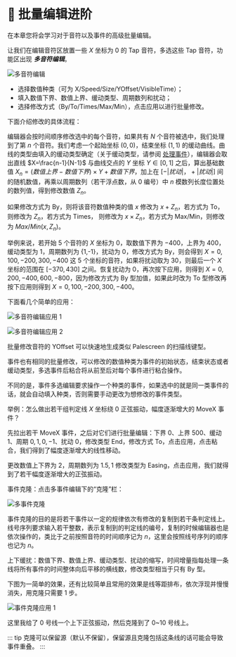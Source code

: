# 🌟 批量编辑进阶

在本章您将会学习对于音符以及事件的高级批量编辑。

让我们在编辑音符区放置一些 $X$ 坐标为 0 的 Tap 音符，多选这些 Tap 音符，功能区出现 ***多音符编辑***。

![多音符编辑](/assets/imgs/contents/多音符编辑.avif)

- 选择数值种类（可为 X/Speed/Size/YOffset/VisibleTime）；
- 填入数值下界、数值上界、缓动类型、周期数列和扰动；
- 选择修改方式（By/To/Times/Max/Min），点击应用以进行批量修改。

下面介绍修改的具体流程：

编辑器会按时间顺序修改选中的每个音符，如果共有 $N$ 个音符被选中，我们处理到了第 $n$ 个音符。我们考虑一个起始坐标 $(0, 0)$，结束坐标 $(1, 1)$ 的缓动曲线。曲线的类型由填入的缓动类型确定（关于缓动类型，请参阅 [处理事件](../basis/charting/handle-events.md)），编辑器会取出直线 $X=\frac{n-1}{N-1}$ 与曲线交点的 $Y$ 坐标 $Y∈[0, 1]$ 之后，算出基础数值 $X_n=(数值上界 - 数值下界)\times Y+ 数值下界$，加上在 $[-|扰动|， +|扰动|]$ 间的随机数值，再乘以周期数列（若干浮点数，从 0 编号）中 $n$ 模数列长度位置处的数列值，得到修改数值 $Z_n$。

如果修改方式为 By，则将该音符数值种类的值 $x$ 修改为 $x+Z_n$，若方式为 To，则修改为 $Z_n$，若方式为 Times，
则修改为 $x\times Z_n$，若方式为 Max/Min，则修改为 $Max/Min(x, Z_n)$。

举例来说，若开始 5 个音符的 $X$ 坐标为 $0$，取数值下界为 $-400$，上界为 $400$，缓动类型为 1，周期数列为 {1,-1}，扰动为 0，修改方式为 By，则会得到 $X = {0, 100, -200, 300, -400}$ 这 5 个坐标的音符，如果将扰动取为 $30$，则最后一个 $X$ 坐标的范围在 $[-370,430]$ 之间。恢复扰动为 0，再次按下应用，则得到 $X = {0, 200, -400, 600, -800}$，因为修改方式为 By 型加值，如果此时改为 To 型修改再按下应用则得到 $X = {0, 100, -200, 300, -400}$。

下面看几个简单的应用：

![多音符编辑应用 1](/assets/imgs/contents/多音符编辑应用1.avif)

![多音符编辑应用 2](/assets/imgs/contents/多音符编辑应用2.avif)

批量修改音符的 YOffset 可以快速地生成类似 Palescreen 的扫描线键型。

事件也有相同的批量修改，可以修改的数值种类为事件的初始状态，结束状态或者缓动类型，多选事件后粘合将从前至后对每个事件进行粘合操作。

不同的是，事件多选编辑要求操作一个种类的事件，如果选中的就是同一类事件的话，就会自动填入种类，否则需要手动更改为想修改的事件类型。

举例：怎么做出若干组判定线 $X$ 坐标绕 0 正弦振动，幅度逐渐增大的 MoveX 事件？

先拉出若干 MoveX 事件，之后对它们进行批量编辑：下界 $0$、上界 $500$、缓动 1、周期 $0, 1, 0, -1$、扰动 $0$，修改类型 End，修改方式 To，点击应用，点击粘合，我们得到了幅度逐渐增大的线性移动。

更改数值上下界为 $2$，周期数列为 $1.5, 1$ 修改类型为 Easing，点击应用，我们就得到了若干幅度逐渐增大的正弦振动。

事件克隆：点击多事件编辑下的“克隆”栏：

![多事件克隆](/assets/imgs/contents/多事件克隆.avif)

事件克隆的目的是将若干事件以一定的规律依次有修改的复制到若干条判定线上。线号序列要求输入若干整数，表示复制到的判定线的编号，复制的时候编辑器也是依次操作的，类比于之前按照音符的时间顺序记为 $n$，这里会按照线号序列的顺序也记为 $n$。

上下缓扰：数值下界、数值上界、缓动类型、扰动的缩写，时间增量指每处理一条线将所有事件的时间整体向后平移的横线数，修改类型相当于只有 By 型。

下图为一简单的效果，还有比较简单且常用的效果是线等距排布，依次浮现并慢慢消失，用克隆只需要 1 步。

![事件克隆应用 1](/assets/imgs/contents/事件克隆应用1.avif)

这里我给了 0 号线一个上下正弦振动，然后克隆到了 0~10 号线上。

::: tip
克隆可以保留源（默认不保留），保留源且克隆包括这条线的话可能会导致事件重叠。
:::
